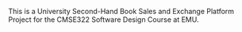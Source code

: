 This is a University Second-Hand Book Sales and Exchange Platform Project for the CMSE322 Software Design Course at EMU.
